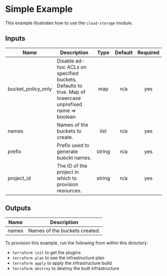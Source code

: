 # Simple Example

This example illustrates how to use the `cloud-storage` module.

[^]: (autogen_docs_start)

## Inputs

| Name | Description | Type | Default | Required |
|------|-------------|:----:|:-----:|:-----:|
| bucket\_policy\_only | Disable ad-hoc ACLs on specified buckets. Defaults to true. Map of lowercase unprefixed name => boolean | map | n/a | yes |
| names | Names of the buckets to create. | list | n/a | yes |
| prefix | Prefix used to generate bueckt names. | string | n/a | yes |
| project\_id | The ID of the project in which to provision resources. | string | n/a | yes |

## Outputs

| Name | Description |
|------|-------------|
| names | Names of the buckets created. |

[^]: (autogen_docs_end)

To provision this example, run the following from within this directory:
- `terraform init` to get the plugins
- `terraform plan` to see the infrastructure plan
- `terraform apply` to apply the infrastructure build
- `terraform destroy` to destroy the built infrastructure
